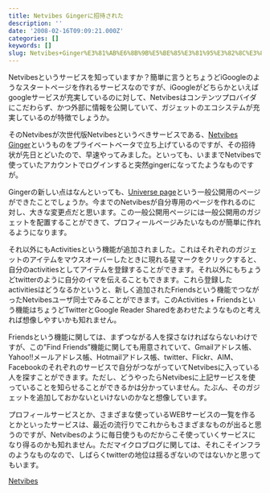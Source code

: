 ```yaml
---
title: Netvibes Gingerに招待された
description: ''
date: '2008-02-16T09:09:21.000Z'
categories: []
keywords: []
slug: Netvibes+Ginger%E3%81%AB%E6%8B%9B%E5%BE%85%E3%81%95%E3%82%8C%E3%81%9F
---
```

Netvibesというサービスを知っていますか？簡単に言うとちょうどiGoogleのようなスタートページを作れるサービスなのですが、iGoogleがどちらかといえばgoogleサービスが充実しているのに対して、Netvibesはコンテンツプロバイダにこだわらず、かつ外部に情報を公開していて、ガジェットのエコシステムが充実しているのが特徴でしょうか。

そのNetvibesが次世代版Netvibesというべきサービスである、[Netvibes Ginger](http://ginger.netvibes.com/)というものをプライベートベータで立ち上げているのですが、その招待状が先日とどいたので、早速やってみました。といっても、いままでNetvibesで使っていたアカウントでログインすると突然gingerになってたようなものですが。

Gingerの新しい点はなんといっても、[Universe page](http://www.netvibes.com/hiro)という一般公開用のページができたことでしょうか。今までのNetvibesが自分専用のページを作れるのに対し、大きな変更点だと思います。この一般公開用ページには一般公開用のガジェットを配置することができて、プロフィールページみたいなものが簡単に作れるようになります。

それ以外にもActivitiesという機能が追加されました。これはそれぞれのガジェットのアイテムをマウスオーバーしたときに現れる星マークをクリックすると、自分のactivitiesとしてアイテムを登録することができます。それ以外にもちょうどtwitterのように自分のイマを伝えることもできます。これら登録したactivitiesはどうなるかというと、新しく追加されたFriendsという機能でつながったNetvibesユーザ同士でみることができます。このActivities + Friendsという機能はちょうどTwitterとGoogle Reader Sharedをあわせたようなものと考えれば想像しやすいかも知れません。

Friendsという機能に関しては、まずつながる人を探さなければならないわけですが、この”Find Friends”機能に関しても用意されていて、Gmailアドレス帳、Yahoo!!メールアドレス帳、Hotmailアドレス帳、twitter、Flickr、AIM、Facebookのそれぞれのサービスで自分がつながっていてNetvibesに入っている人を探すことができます。ただし、どうやったらNetvibesに上記サービスを使っていることを知らせることができるかは分かっていません。たぶん、そのガジェットを追加しておかないといけないのかなと想像しています。

プロフィールサービスとか、さまざまな使っているWEBサービスの一覧を作るとかといったサービスは、最近の流行りでこれからもさまざまなものが出ると思うのですが、Netvibesのように毎日使うものだからこそ使っていくサービスになり得るのかも知れません。ただマイクロブログに関しては、それこそインフラのようなものなので、しばらくtwitterの地位は揺るぎないのではないかと思ってもいます。

[Netvibes](http://technorati.com/tag/Netvibes)